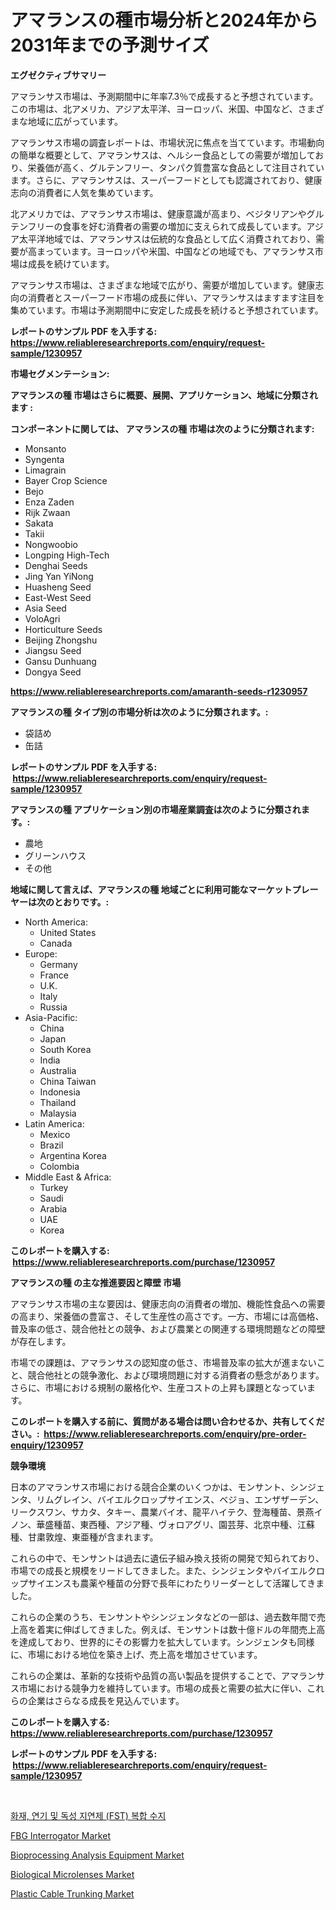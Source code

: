 <p><h1>アマランスの種市場分析と2024年から2031年までの予測サイズ</h1></p><p><strong>エグゼクティブサマリー</strong></p>
<p><p>アマランサス市場は、予測期間中に年率7.3％で成長すると予想されています。この市場は、北アメリカ、アジア太平洋、ヨーロッパ、米国、中国など、さまざまな地域に広がっています。</p><p>アマランサス市場の調査レポートは、市場状況に焦点を当てています。市場動向の簡単な概要として、アマランサスは、ヘルシー食品としての需要が増加しており、栄養価が高く、グルテンフリー、タンパク質豊富な食品として注目されています。さらに、アマランサスは、スーパーフードとしても認識されており、健康志向の消費者に人気を集めています。</p><p>北アメリカでは、アマランサス市場は、健康意識が高まり、ベジタリアンやグルテンフリーの食事を好む消費者の需要の増加に支えられて成長しています。アジア太平洋地域では、アマランサスは伝統的な食品として広く消費されており、需要が高まっています。ヨーロッパや米国、中国などの地域でも、アマランサス市場は成長を続けています。</p><p>アマランサス市場は、さまざまな地域で広がり、需要が増加しています。健康志向の消費者とスーパーフード市場の成長に伴い、アマランサスはますます注目を集めています。市場は予測期間中に安定した成長を続けると予想されています。</p></p>
<p><strong>レポートのサンプル PDF を入手する: <a href="https://www.reliableresearchreports.com/enquiry/request-sample/1230957">https://www.reliableresearchreports.com/enquiry/request-sample/1230957</a></strong></p>
<p><strong>市場セグメンテーション:</strong></p>
<p><strong> アマランスの種 市場はさらに概要、展開、アプリケーション、地域に分類されます :</strong></p>
<p><strong>コンポーネントに関しては、 アマランスの種 市場は次のように分類されます: &nbsp;</strong></p>
<p><ul><li>Monsanto</li><li>Syngenta</li><li>Limagrain</li><li>Bayer Crop Science</li><li>Bejo</li><li>Enza Zaden</li><li>Rijk Zwaan</li><li>Sakata</li><li>Takii</li><li>Nongwoobio</li><li>Longping High-Tech</li><li>Denghai Seeds</li><li>Jing Yan YiNong</li><li>Huasheng Seed</li><li>East-West Seed</li><li>Asia Seed</li><li>VoloAgri</li><li>Horticulture Seeds</li><li>Beijing Zhongshu</li><li>Jiangsu Seed</li><li>Gansu Dunhuang</li><li>Dongya Seed</li></ul></p>
<p><strong><a href="https://www.reliableresearchreports.com/amaranth-seeds-r1230957">https://www.reliableresearchreports.com/amaranth-seeds-r1230957</a></strong></p>
<p><strong> アマランスの種 タイプ別の市場分析は次のように分類されます。:</strong></p>
<p><ul><li>袋詰め</li><li>缶詰</li></ul></p>
<p><strong>レポートのサンプル PDF を入手する: &nbsp;<a href="https://www.reliableresearchreports.com/enquiry/request-sample/1230957">https://www.reliableresearchreports.com/enquiry/request-sample/1230957</a></strong></p>
<p><strong> アマランスの種 アプリケーション別の市場産業調査は次のように分類されます。:</strong></p>
<p><ul><li>農地</li><li>グリーンハウス</li><li>その他</li></ul></p>
<p><strong>地域に関して言えば、アマランスの種 地域ごとに利用可能なマーケットプレーヤーは次のとおりです。:</strong></p>
<p><ul>
    <li>
        North America:
        <ul>
            <li>United States</li>
            <li>Canada</li>
        </ul>
    </li>
    <li>
        Europe:
        <ul>
            <li>Germany</li>
            <li>France</li>
            <li>U.K.</li>
            <li>Italy</li>
            <li>Russia</li>
        </ul>
    </li>
    <li>
        Asia-Pacific:
        <ul>
            <li>China</li>
            <li>Japan</li>
            <li>South Korea</li>
            <li>India</li>
            <li>Australia</li>
            <li>China Taiwan</li>
            <li>Indonesia</li>
            <li>Thailand</li>
            <li>Malaysia</li>
        </ul>
    </li>
    <li>
        Latin America:
        <ul>
            <li>Mexico</li>
            <li>Brazil</li>
            <li>Argentina Korea</li>
            <li>Colombia</li>
        </ul>
    </li>
    <li>
        Middle East & Africa:
        <ul>
            <li>Turkey</li>
            <li>Saudi</li>
            <li>Arabia</li>
            <li>UAE</li>
            <li>Korea</li>
        </ul>
    </li>
    </ul></p>
<p><strong>このレポートを購入する: &nbsp;<a href="https://www.reliableresearchreports.com/purchase/1230957">https://www.reliableresearchreports.com/purchase/1230957</a></strong></p>
<p><strong>アマランスの種 の主な推進要因と障壁 市場</strong></p>
<p><p>アマランサス市場の主な要因は、健康志向の消費者の増加、機能性食品への需要の高まり、栄養価の豊富さ、そして生産性の高さです。一方、市場には高価格、普及率の低さ、競合他社との競争、および農業との関連する環境問題などの障壁が存在します。</p><p>市場での課題は、アマランサスの認知度の低さ、市場普及率の拡大が進まないこと、競合他社との競争激化、および環境問題に対する消費者の懸念があります。さらに、市場における規制の厳格化や、生産コストの上昇も課題となっています。</p></p>
<p><strong>このレポートを購入する前に、質問がある場合は問い合わせるか、共有してください。:&nbsp; <a href="https://www.reliableresearchreports.com/enquiry/pre-order-enquiry/1230957">https://www.reliableresearchreports.com/enquiry/pre-order-enquiry/1230957</a></strong></p>
<p><strong>競争環境</strong></p>
<p><p>日本のアマランサス市場における競合企業のいくつかは、モンサント、シンジェンタ、リムグレイン、バイエルクロップサイエンス、ベジョ、エンザザーデン、リークスワン、サカタ、タキー、農業バイオ、龍平ハイテク、登海種苗、景燕イノン、華盛種苗、東西種、アジア種、ヴォロアグリ、園芸芽、北京中種、江蘇種、甘粛敦煌、東亜種が含まれます。 </p><p>これらの中で、モンサントは過去に遺伝子組み換え技術の開発で知られており、市場での成長と規模をリードしてきました。また、シンジェンタやバイエルクロップサイエンスも農薬や種苗の分野で長年にわたりリーダーとして活躍してきました。 </p><p>これらの企業のうち、モンサントやシンジェンタなどの一部は、過去数年間で売上高を着実に伸ばしてきました。例えば、モンサントは数十億ドルの年間売上高を達成しており、世界的にその影響力を拡大しています。シンジェンタも同様に、市場における地位を築き上げ、売上高を増加させています。</p><p>これらの企業は、革新的な技術や品質の高い製品を提供することで、アマランサス市場における競争力を維持しています。市場の成長と需要の拡大に伴い、これらの企業はさらなる成長を見込んでいます。</p></p>
<p><strong>このレポートを購入する: &nbsp; <a href="https://www.reliableresearchreports.com/purchase/1230957">https://www.reliableresearchreports.com/purchase/1230957</a></strong></p>
<p><strong>レポートのサンプル PDF を入手する: &nbsp;<a href="https://www.reliableresearchreports.com/enquiry/request-sample/1230957">https://www.reliableresearchreports.com/enquiry/request-sample/1230957</a></strong><strong></strong></p>
<p>&nbsp;</p>
<p><p><a href="https://github.com/darrellockm3ytan895656/Market-Research-Report-List-1/blob/main/162541922160.md">화재, 연기 및 독성 지연제 (FST) 복합 수지</a></p><p><a href="https://eight-handstand-8fb.notion.site/Analyzing-FBG-Interrogator-Market-Global-Industry-Perspective-and-Forecast-2024-to-2031-07b8c276e2744c5a868de4a9f9d6eb7e">FBG Interrogator Market</a></p><p><a href="https://github.com/beatblasta/Market-Research-Report-List-2/blob/main/bioprocessing-analysis-equipment-market.md">Bioprocessing Analysis Equipment Market</a></p><p><a href="https://github.com/shotows/Market-Research-Report-List-2/blob/main/biological-microlenses-market.md">Biological Microlenses Market</a></p><p><a href="https://view.publitas.com/reportprime-1/plastic-cable-trunking-market-competitive-analysis-market-trends-and-forecast-to-2031/">Plastic Cable Trunking Market</a></p></p>